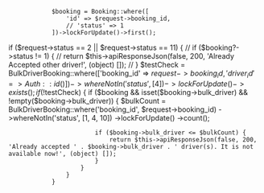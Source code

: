                 $booking = Booking::where([
                    'id' => $request->booking_id,
                    // 'status' => 1
                ])->lockForUpdate()->first();

if ($request->status == 2 || $request->status == 11) {
                    // if ($booking?->status != 1) {
                    //     return $this->apiResponseJson(false, 200, 'Already Accepted other driver!', (object) []);
                    // }
                    $testCheck = BulkDriverBooking::where(['booking_id' => $request->booking_id, 'driver_id' => Auth::id()])->whereNotIn('status', [4])->lockForUpdate()->exists();
                    if (!$testCheck) {
                        if ($booking && isset($booking->bulk_driver) && !empty($booking->bulk_driver)) {
                            $bulkCount = BulkDriverBooking::where('booking_id', $request->booking_id)
                                ->whereNotIn('status', [1, 4, 10])
                                ->lockForUpdate()
                                ->count();

                            if ($booking->bulk_driver <= $bulkCount) {
                                return $this->apiResponseJson(false, 200, 'Already accepted ' . $booking->bulk_driver . ' driver(s). It is not available now!', (object) []);
                            }
                        }
                    }
                }
